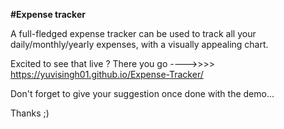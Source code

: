 **#Expense tracker**

A full-fledged expense tracker can be used to track all your daily/monthly/yearly expenses, with a visually appealing chart.

Excited to see that live ? 
There you go ---->>>> https://yuvisingh01.github.io/Expense-Tracker/



Don't forget to give your suggestion once done with the demo...

Thanks ;) 
